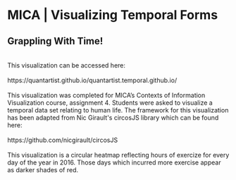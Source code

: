 ﻿<h1>MICA | Visualizing Temporal Forms<br>
<h2>Grappling With Time!</h2><br>
This visualization can be accessed here: <br><br>
https://quantartist.github.io/quantartist.temporal.github.io/  <br><br>
This visualization was completed for MICA’s Contexts of Information Visualization course, assignment 4. Students were asked to visualize a temporal data set relating to human life.
The framework for this visualization has been adapted from Nic Girault's circosJS library which can be found here: <br><br>https://github.com/nicgirault/circosJS<br><br>
This visualization is a circular heatmap reflecting hours of exercize for every day of the year in 2016. Those days which incurred more exercise appear as darker shades of red.
